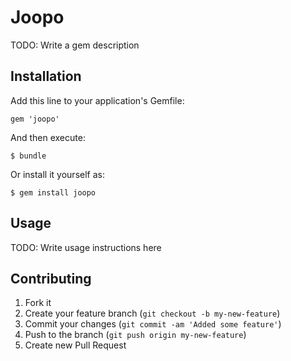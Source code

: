 # Joopo

TODO: Write a gem description

## Installation

Add this line to your application's Gemfile:

    gem 'joopo'

And then execute:

    $ bundle

Or install it yourself as:

    $ gem install joopo

## Usage

TODO: Write usage instructions here

## Contributing

1. Fork it
2. Create your feature branch (`git checkout -b my-new-feature`)
3. Commit your changes (`git commit -am 'Added some feature'`)
4. Push to the branch (`git push origin my-new-feature`)
5. Create new Pull Request
